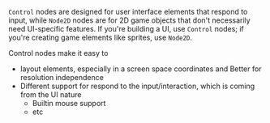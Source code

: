 `Control` nodes are designed for user interface elements that respond to input, while `Node2D` nodes are for 2D game objects that don't necessarily need UI-specific features. If you're building a UI, use `Control` nodes; if you're creating game elements like sprites, use `Node2D`.

Control nodes make it easy to
- layout elements, especially in a screen space coordinates and Better for resolution independence
- Different support for respond to the input/interaction, which is coming from the UI nature
	- Builtin mouse support
	- etc